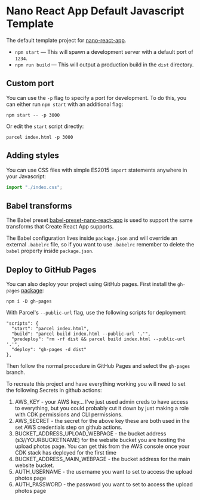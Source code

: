 # Nano React App Default Javascript Template

The default template project for [nano-react-app](https://github.com/adrianmcli/nano-react-app).

- `npm start` — This will spawn a development server with a default port of `1234`.
- `npm run build` — This will output a production build in the `dist` directory.

## Custom port

You can use the `-p` flag to specify a port for development. To do this, you can either run `npm start` with an additional flag:

```
npm start -- -p 3000
```

Or edit the `start` script directly:

```
parcel index.html -p 3000
```

## Adding styles

You can use CSS files with simple ES2015 `import` statements anywhere in your Javascript:

```js
import "./index.css";
```

## Babel transforms

The Babel preset [babel-preset-nano-react-app](https://github.com/nano-react-app/babel-preset-nano-react-app) is used to support the same transforms that Create React App supports.

The Babel configuration lives inside `package.json` and will override an external `.babelrc` file, so if you want to use `.babelrc` remember to delete the `babel` property inside `package.json`.


## Deploy to GitHub Pages

You can also deploy your project using GitHub pages.
First install the `gh-pages` [package](https://github.com/tschaub/gh-pages):

`npm i -D gh-pages`

With Parcel's `--public-url` flag, use the following scripts for deployment:

```
"scripts": {
  "start": "parcel index.html",
  "build": "parcel build index.html --public-url '.'",
  "predeploy": "rm -rf dist && parcel build index.html --public-url '.'",
  "deploy": "gh-pages -d dist"
},
```

Then follow the normal procedure in GitHub Pages and select the `gh-pages` branch.

To recreate this project and have everything working you will need to set the following Secrets in github actions:

1. AWS_KEY - your AWS key... I've just used admin creds to have access to everything, but you could probably cut it down 
by just making a role with CDK permissions and CLI permissions. 
2. AWS_SECRET - the secret for the above key these are both used in the set AWS credentials step on github actions. 
3. BUCKET_ADDRESS_UPLOAD_WEBPAGE - the bucket address (s3//YOURBUCKETNAME) for the website bucket you are hosting the 
upload photos page. You can get this from the AWS console once your CDK stack has deployed for the first time
4. BUCKET_ADDRESS_MAIN_WEBPAGE - the bucket address for the main website bucket. 
5. AUTH_USERNAME - the username you want to set to access the upload photos page 
6. AUTH_PASSWORD - the password you want to set to access the upload photos page 
